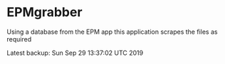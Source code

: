 # EPMgrabber
Using a database from the EPM app this application scrapes the files as required


Latest backup: Sun Sep 29 13:37:02 UTC 2019
